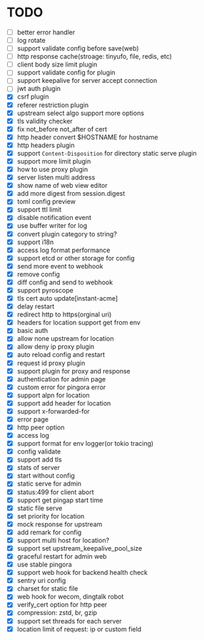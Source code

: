 # TODO

- [ ] better error handler
- [ ] log rotate
- [ ] support validate config before save(web)
- [ ] http response cache(stroage: tinyufo, file, redis, etc)
- [ ] client body size limit plugin
- [ ] support validate config for plugin
- [ ] support keepalive for server accept connection
- [ ] jwt auth plugin
- [x] csrf plugin
- [x] referer restriction plugin
- [x] upstream select algo support more options
- [x] tls validity checker
- [x] fix not_before not_after of cert
- [x] http header convert $HOSTNAME for hostname
- [x] http headers plugin
- [x] support `Content-Disposition` for directory static serve plugin
- [x] support more limit plugin
- [x] how to use proxy plugin
- [x] server listen multi address
- [x] show name of web view editor
- [x] add more digest from session.digest
- [x] toml config preview
- [x] support ttl limit
- [x] disable notification event
- [x] use buffer writer for log
- [x] convert plugin category to string?
- [x] support i18n
- [x] access log format performance
- [x] support etcd or other storage for config
- [x] send more event to webhook
- [x] remove config
- [x] diff config and send to webhook
- [x] support pyroscope
- [x] tls cert auto update[instant-acme]
- [x] delay restart
- [x] redirect http to https(orginal uri)
- [x] headers for location support get from env
- [x] basic auth
- [x] allow none upstream for location
- [x] allow deny ip proxy plugin
- [x] auto reload config and restart
- [x] request id proxy plugin
- [x] support plugin for proxy and response
- [x] authentication for admin page
- [x] custom error for pingora error
- [x] support alpn for location
- [x] support add header for location
- [x] support x-forwarded-for
- [x] error page
- [x] http peer option
- [x] access log
- [x] support format for env logger(or tokio tracing)
- [x] config validate
- [x] support add tls
- [x] stats of server
- [x] start without config
- [x] static serve for admin
- [x] status:499 for client abort
- [x] support get pingap start time
- [x] static file serve
- [x] set priority for location
- [x] mock response for upstream
- [x] add remark for config
- [x] support multi host for location?
- [x] support set upstream_keepalive_pool_size
- [x] graceful restart for admin web
- [x] use stable pingora
- [x] support web hook for backend health check
- [x] sentry uri config
- [x] charset for static file
- [x] web hook for wecom, dingtalk robot
- [x] verify_cert option for http peer
- [x] compression: zstd, br, gzip
- [x] support set threads for each server
- [x] location limit of request: ip or custom field
